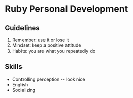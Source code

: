 # Ruby Personal Development
## Guidelines
1. Remember: use it or lose it
2. Mindset: keep a positive attitude
3. Habits: you are what you repeatedly do


## Skills
- Controlling perception -- look nice
- English
- Socializing